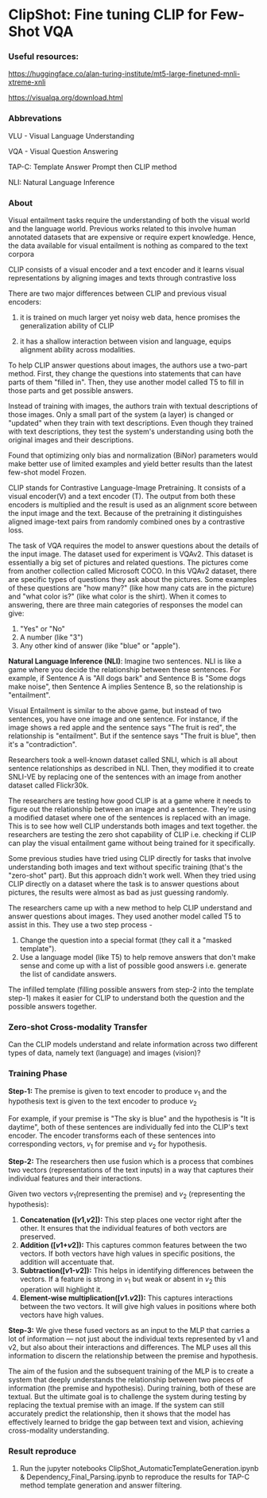 # ClipShot: Fine tuning CLIP for Few-Shot VQA


### Useful resources:

https://huggingface.co/alan-turing-institute/mt5-large-finetuned-mnli-xtreme-xnli

https://visualqa.org/download.html

### Abbrevations

VLU - Visual Language Understanding

VQA - Visual Question Answering

TAP-C: Template Answer Prompt then CLIP method

NLI: Natural Language Inference

### About

Visual entailment tasks require the understanding of both the visual world and the language world. Previous works related to this involve human annotated datasets that are expensive or require expert knowledge. Hence, the data available for visual entailment is nothing as compared to the text corpora

CLIP consists of a visual encoder and a text encoder and it learns visual representations by aligning images and texts through contrastive loss

There are two major differences between CLIP and previous visual encoders: 

1) it is trained on much larger yet noisy web data, hence promises the generalization ability of CLIP 

2) it has a shallow interaction between vision and language, equips alignment ability across modalities.

To help CLIP answer questions about images, the authors use a two-part method. First, they change the questions into statements that can have parts of them "filled in". Then, they use another model called T5 to fill in those parts and get possible answers.

Instead of training with images, the authors train with textual descriptions of those images. Only a small part of the system (a layer) is changed or "updated" when they train with text descriptions. Even though they trained with text descriptions, they test the system's understanding using both the original images and their descriptions.

Found that optimizing only bias and normalization (BiNor) parameters would make better use of limited examples and yield better results than the latest few-shot model Frozen.

CLIP stands for Contrastive Language-Image Pretraining. It consists of a visual encoder(V) and a text encoder (T). The output from both these encoders is multiplied and the result is used as an alignment score between the input image and the text. Because of the pretraining it distinguishes aligned image-text pairs from randomly combined ones by a contrastive loss. 

The task of VQA requires the model to answer questions about the details of the input image. The dataset used for experiment is VQAv2. This dataset is essentially a big set of pictures and related questions. The pictures come from another collection called Microsoft COCO. In this VQAv2 dataset, there are specific types of questions they ask about the pictures. Some examples of these questions are "how many?" (like how many cats are in the picture) and "what color is?" (like what color is the shirt).  When it comes to answering, there are three main categories of responses the model can give:

1. "Yes" or "No"
2. A number (like "3")
3. Any other kind of answer (like "blue" or "apple").

**Natural Language Inference (NLI)**: Imagine two sentences. NLI is like a game where you decide the relationship between these sentences. For example, if Sentence A is "All dogs bark" and Sentence B is "Some dogs make noise", then Sentence A implies Sentence B, so the relationship is "entailment".

Visual Entailment is similar to the above game, but instead of two sentences, you have one image and one sentence. For instance, if the image shows a red apple and the sentence says "The fruit is red", the relationship is "entailment". But if the sentence says "The fruit is blue", then it's a "contradiction".

Researchers took a well-known dataset called SNLI, which is all about sentence relationships as described in NLI. Then, they modified it to create SNLI-VE by replacing one of the sentences with an image from another dataset called Flickr30k.

The researchers are testing how good CLIP is at a game where it needs to figure out the relationship between an image and a sentence. They're using a modified dataset where one of the sentences is replaced with an image. This is to see how well CLIP understands both images and text together. the researchers are testing the zero shot capability of CLIP i.e. checking if CLIP can play the visual entailment game without being trained for it specifically.

Some previous studies have tried using CLIP directly for tasks that involve understanding both images and text without specific training (that's the "zero-shot" part). But this approach didn't work well. When they tried using CLIP directly on a dataset where the task is to answer questions about pictures, the results were almost as bad as just guessing randomly.

The researchers came up with a new method to help CLIP understand and answer questions about images. They used another model called T5 to assist in this. They use a two step process - 

1. Change the question into a special format (they call it a "masked template").
2. Use a language model (like T5) to help remove answers that don't make sense and come up with a list of possible good answers i.e. generate the list of candidate answers.

The infilled template (filling possible answers from step-2 into the template step-1) makes it easier for CLIP to understand both the question and the possible answers together.

### Zero-shot Cross-modality Transfer

Can the CLIP models understand and relate information across two different types of data, namely text (language) and images (vision)?

### Training Phase

**Step-1:** The premise is given to text encoder to produce $v_1$ and the hypothesis text is given to the text encoder to produce $v_2$

For example, if your premise is "The sky is blue" and the hypothesis is "It is daytime", both of these sentences are individually fed into the CLIP's text encoder. The encoder transforms each of these sentences into corresponding vectors, $v_1$ for premise and $v_2$ for hypothesis.

**Step-2:** The researchers then use fusion which is a process that combines two vectors (representations of the text inputs) in a way that captures their individual features and their interactions.

Given two vectors $v_1$(representing the premise) and $v_2$ (representing the hypothesis):

1. **Concatenation ([*v*1,*v*2]):** This step places one vector right after the other. It ensures that the individual features of both vectors are preserved.
2. **Addition ([*v*1+*v*2]):** This captures common features between the two vectors. If both vectors have high values in specific positions, the addition will accentuate that.
3. **Subtraction([*v*1-*v*2]):**  This helps in identifying differences between the vectors. If a feature is strong in $v_1$ but weak or absent in $v_2$ this operation will highlight it.
4. **Element-wise multiplication([*v*1.*v*2]):** This captures interactions between the two vectors. It will give high values in positions where both vectors have high values.

**Step-3:** We give these fused vectors as an input to the MLP that carries a lot of information — not just about the individual texts represented by v1 and v2, but also about their interactions and differences. The MLP uses all this information to discern the relationship between the premise and hypothesis.

The aim of the fusion and the subsequent training of the MLP is to create a system that deeply understands the relationship between two pieces of information (the premise and hypothesis). During training, both of these are textual. But the ultimate goal is to challenge the system during testing by replacing the textual premise with an image. If the system can still accurately predict the relationship, then it shows that the model has effectively learned to bridge the gap between text and vision, achieving cross-modality understanding.

### Result reproduce

1. Run the jupyter notebooks ClipShot_AutomaticTemplateGeneration.ipynb & Dependency_Final_Parsing.ipynb to reproduce the results for TAP-C method template generation and answer filtering.
